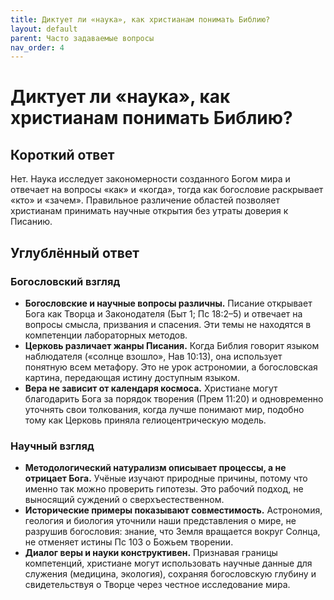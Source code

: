 ```yaml
---
title: Диктует ли «наука», как христианам понимать Библию?
layout: default
parent: Часто задаваемые вопросы
nav_order: 4
---
```


# Диктует ли «наука», как христианам понимать Библию?

## Короткий ответ

Нет. Наука исследует закономерности созданного Богом мира и отвечает на вопросы «как» и «когда», тогда как богословие раскрывает «кто» и «зачем». Правильное различение областей позволяет христианам принимать научные открытия без утраты доверия к Писанию.

## Углублённый ответ

### Богословский взгляд

- **Богословские и научные вопросы различны.** Писание открывает Бога как Творца и Законодателя (Быт 1; Пс 18:2–5) и отвечает на вопросы смысла, призвания и спасения. Эти темы не находятся в компетенции лабораторных методов.
- **Церковь различает жанры Писания.** Когда Библия говорит языком наблюдателя («солнце взошло», Нав 10:13), она использует понятную всем метафору. Это не урок астрономии, а богословская картина, передающая истину доступным языком.
- **Вера не зависит от календаря космоса.** Христиане могут благодарить Бога за порядок творения (Прем 11:20) и одновременно уточнять свои толкования, когда лучше понимают мир, подобно тому как Церковь приняла гелиоцентрическую модель.

### Научный взгляд

- **Методологический натурализм описывает процессы, а не отрицает Бога.** Учёные изучают природные причины, потому что именно так можно проверить гипотезы. Это рабочий подход, не выносящий суждений о сверхъестественном.
- **Исторические примеры показывают совместимость.** Астрономия, геология и биология уточнили наши представления о мире, не разрушив богословия: знание, что Земля вращается вокруг Солнца, не отменяет истины Пс 103 о Божьем творении.
- **Диалог веры и науки конструктивен.** Признавая границы компетенций, христиане могут использовать научные данные для служения (медицина, экология), сохраняя богословскую глубину и свидетельствуя о Творце через честное исследование мира.
